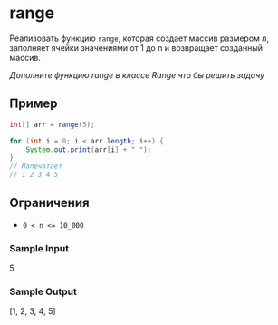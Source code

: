 # range
Реализовать функцию ```range```, которая создает массив размером _n_, заполняет ячейки значениями от 1 до n и возвращает созданный массив.

_Дополните функцию range в классе Range что бы решить задачу_

## Пример
```java
int[] arr = range(5);

for (int i = 0; i < arr.length; i++) {   
    System.out.print(arr[i] + " ");
}
// Напечатает
// 1 2 3 4 5
```

## Ограничения
* ```0 < n <= 10_000```

### Sample Input
5

### Sample Output
[1, 2, 3, 4, 5]